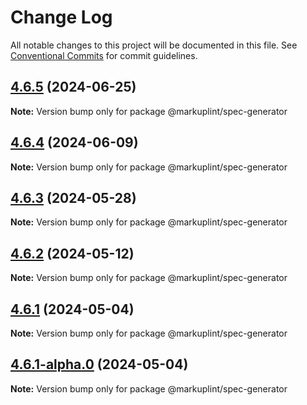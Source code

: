 # Change Log

All notable changes to this project will be documented in this file.
See [Conventional Commits](https://conventionalcommits.org) for commit guidelines.

## [4.6.5](https://github.com/markuplint/markuplint/compare/@markuplint/spec-generator@4.6.4...@markuplint/spec-generator@4.6.5) (2024-06-25)

**Note:** Version bump only for package @markuplint/spec-generator

## [4.6.4](https://github.com/markuplint/markuplint/compare/@markuplint/spec-generator@4.6.3...@markuplint/spec-generator@4.6.4) (2024-06-09)

**Note:** Version bump only for package @markuplint/spec-generator

## [4.6.3](https://github.com/markuplint/markuplint/compare/@markuplint/spec-generator@4.6.2...@markuplint/spec-generator@4.6.3) (2024-05-28)

**Note:** Version bump only for package @markuplint/spec-generator

## [4.6.2](https://github.com/markuplint/markuplint/compare/@markuplint/spec-generator@4.6.1...@markuplint/spec-generator@4.6.2) (2024-05-12)

**Note:** Version bump only for package @markuplint/spec-generator

## [4.6.1](https://github.com/markuplint/markuplint/compare/@markuplint/spec-generator@4.6.1-alpha.0...@markuplint/spec-generator@4.6.1) (2024-05-04)

**Note:** Version bump only for package @markuplint/spec-generator

## [4.6.1-alpha.0](https://github.com/markuplint/markuplint/compare/@markuplint/spec-generator@4.6.0...@markuplint/spec-generator@4.6.1-alpha.0) (2024-05-04)

**Note:** Version bump only for package @markuplint/spec-generator
